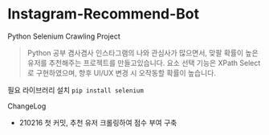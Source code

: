 # Instagram-Recommend-Bot
Python Selenium Crawling Project

> Python 공부 겸사겸사 인스타그램의 나와 관심사가 많으면서, 맞팔 확률이 높은 유저를 추천해주는 프로젝트를 만들고있습니다.
> 요소 선택 기능은 XPath Select로 구현하였으며, 향후 UI/UX 변경 시 오작동할 확률이 높습니다.


필요 라이브러리 설치
```pip install selenium```

ChangeLog
- 210216 첫 커밋, 추천 유저 크롤링하여 점수 부여 구축
